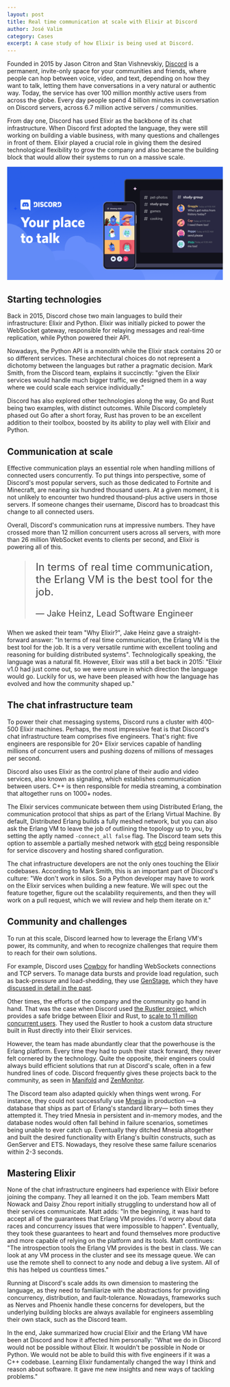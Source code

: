 ```yaml
---
layout: post
title: Real time communication at scale with Elixir at Discord
author: José Valim
category: Cases
excerpt: A case study of how Elixir is being used at Discord.
---
```


Founded in 2015 by Jason Citron and Stan Vishnevskiy, [Discord](https://discord.com/) is a permanent, invite-only space for your communities and friends, where people can hop between voice, video, and text, depending on how they want to talk, letting them have conversations in a very natural or authentic way. Today, the service has over 100 million monthly active users from across the globe. Every day people spend 4 billion minutes in conversation on Discord servers, across 6.7 million active servers / communities.

From day one, Discord has used Elixir as the backbone of its chat infrastructure. When Discord first adopted the language, they were still working on building a viable business, with many questions and challenges in front of them. Elixir played a crucial role in giving them the desired technological flexibility to grow the company and also became the building block that would allow their systems to run on a massive scale.

![Discord](/images/cases/discord.png)

## Starting technologies

Back in 2015, Discord chose two main languages to build their infrastructure: Elixir and Python. Elixir was initially picked to power the WebSocket gateway, responsible for relaying messages and real-time replication, while Python powered their API.

Nowadays, the Python API is a monolith while the Elixir stack contains 20 or so different services. These architectural choices do not represent a dichotomy between the languages but rather a pragmatic decision. Mark Smith, from the Discord team, explains it succinctly: "given the Elixir services would handle much bigger traffic, we designed them in a way where we could scale each service individually."

Discord has also explored other technologies along the way, Go and Rust being two examples, with distinct outcomes. While Discord completely phased out Go after a short foray, Rust has proven to be an excellent addition to their toolbox, boosted by its ability to play well with Elixir and Python.

## Communication at scale

Effective communication plays an essential role when handling millions of connected users concurrently. To put things into perspective, some of Discord's most popular servers, such as those dedicated to Fortnite and Minecraft, are nearing six hundred thousand users. At a given moment, it is not unlikely to encounter two hundred thousand-plus active users in those servers. If someone changes their username, Discord has to broadcast this change to all connected users. 

Overall, Discord's communication runs at impressive numbers. They have crossed more than 12 million concurrent users across all servers, with more than 26 million WebSocket events to clients per second, and Elixir is powering all of this.

<blockquote style="font-size: 24px; color: #444">
<p>In terms of real time communication, the Erlang VM is the best tool for the job.</p>
<p style="font-size: 20px">— Jake Heinz, Lead Software Engineer</p>
</blockquote>

When we asked their team "Why Elixir?", Jake Heinz gave a straight-forward answer: "In terms of real time communication, the Erlang VM is the best tool for the job. It is a very versatile runtime with excellent tooling and reasoning for building distributed systems". Technologically speaking, the language was a natural fit. However, Elixir was still a bet back in 2015: "Elixir v1.0 had just come out, so we were unsure in which direction the language would go. Luckily for us, we have been pleased with how the language has evolved and how the community shaped up."

## The chat infrastructure team

To power their chat messaging systems, Discord runs a cluster with 400-500 Elixir machines. Perhaps, the most impressive feat is that Discord's chat infrastructure team comprises five engineers. That's right: five engineers are responsible for 20+ Elixir services capable of handling millions of concurrent users and pushing dozens of millions of messages per second.

Discord also uses Elixir as the control plane of their audio and video services, also known as signaling, which establishes communication between users. C++ is then responsible for media streaming, a combination that altogether runs on 1000+ nodes.

The Elixir services communicate between them using Distributed Erlang, the communication protocol that ships as part of the Erlang Virtual Machine. By default, Distributed Erlang builds a fully meshed network, but you can also ask the Erlang VM to leave the job of outlining the topology up to you, by setting the aptly named `-connect_all false` flag. The Discord team sets this option to assemble a partially meshed network with [etcd](https://etcd.io/) being responsible for service discovery and hosting shared configuration.

The chat infrastructure developers are not the only ones touching the Elixir codebases. According to Mark Smith, this is an important part of Discord's culture: "We don't work in silos. So a Python developer may have to work on the Elixir services when building a new feature. We will spec out the feature together, figure out the scalability requirements, and then they will work on a pull request, which we will review and help them iterate on it."

## Community and challenges

To run at this scale, Discord learned how to leverage the Erlang VM's power, its community, and when to recognize challenges that require them to reach for their own solutions.

For example, Discord uses [Cowboy](https://github.com/ninenines/cowboy/) for handling WebSockets connections and TCP servers. To manage data bursts and provide load regulation, such as back-pressure and load-shedding, they use [GenStage](https://github.com/elixir-lang/gen_stage), which they have [discussed in detail in the past](https://blog.discord.com/how-discord-handles-push-request-bursts-of-over-a-million-per-minute-with-elixirs-genstage-8f899f0221b4).

Other times, the efforts of the company and the community go hand in hand. That was the case when Discord used [the Rustler project](https://github.com/rusterlium/rustler), which provides a safe bridge between Elixir and Rust, to [scale to 11 million concurrent users](https://blog.discord.com/using-rust-to-scale-elixir-for-11-million-concurrent-users-c6f19fc029d3). They used the Rustler to hook a custom data structure built in Rust directly into their Elixir services.

However, the team has made abundantly clear that the powerhouse is the Erlang platform. Every time they had to push their stack forward, they never felt cornered by the technology. Quite the opposite, their engineers could always build efficient solutions that run at Discord's scale, often in a few hundred lines of code. Discord frequently gives these projects back to the community, as seen in [Manifold](https://github.com/discord/manifold) and [ZenMonitor](https://github.com/discord/zen_monitor).

The Discord team also adapted quickly when things went wrong. For instance, they could not successfully use [Mnesia](https://erlang.org/doc/man/mnesia.html) in production —a database that ships as part of Erlang's standard library— both times they attempted it. They tried Mnesia in persistent and in-memory modes, and the database nodes would often fall behind in failure scenarios, sometimes being unable to ever catch up. Eventually they ditched Mnesia altogether and built the desired functionality with Erlang's builtin constructs, such as GenServer and ETS. Nowadays, they resolve these same failure scenarios within 2-3 seconds.

## Mastering Elixir

None of the chat infrastructure engineers had experience with Elixir before joining the company. They all learned it on the job. Team members Matt Nowack and Daisy Zhou report initially struggling to understand how all of their services communicate. Matt adds: "In the beginning, it was hard to accept all of the guarantees that Erlang VM provides. I'd worry about data races and concurrency issues that were impossible to happen". Eventually, they took these guarantees to heart and found themselves more productive and more capable of relying on the platform and its tools. Matt continues: "The introspection tools the Erlang VM provides is the best in class. We can look at any VM process in the cluster and see its message queue. We can use the remote shell to connect to any node and debug a live system. All of this has helped us countless times."

Running at Discord's scale adds its own dimension to mastering the language, as they need to familiarize with the abstractions for providing concurrency, distribution, and fault-tolerance. Nowadays, frameworks such as Nerves and Phoenix handle these concerns for developers, but the underlying building blocks are always available for engineers assembling their own stack, such as the Discord team.

In the end, Jake summarized how crucial Elixir and the Erlang VM have been at Discord and how it affected him personally: "What we do in Discord would not be possible without Elixir. It wouldn't be possible in Node or Python. We would not be able to build this with five engineers if it was a C++ codebase. Learning Elixir fundamentally changed the way I think and reason about software. It gave me new insights and new ways of tackling problems."
